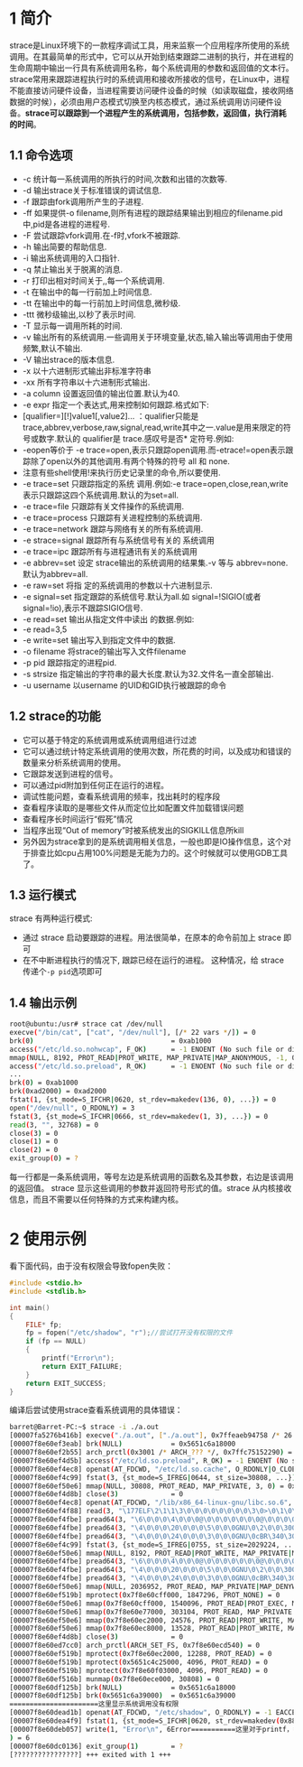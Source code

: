 
# 1 简介

strace是Linux环境下的一款程序调试工具，用来监察一个应用程序所使用的系统调用。在其最简单的形式中，它可以从开始到结束跟踪二进制的执行，并在进程的生命周期中输出一行具有系统调用名称，每个系统调用的参数和返回值的文本行。
strace常用来跟踪进程执行时的系统调用和接收所接收的信号，在Linux中，进程不能直接访问硬件设备，当进程需要访问硬件设备的时候（如读取磁盘，接收网络数据的时候），必须由用户态模式切换至内核态模式，通过系统调用访问硬件设备。**strace可以跟踪到一个进程产生的系统调用，包括参数，返回值，执行消耗的时间**。


## 1.1 命令选项


- -c 统计每一系统调用的所执行的时间,次数和出错的次数等.
- -d 输出strace关于标准错误的调试信息.
- -f 跟踪由fork调用所产生的子进程.
- -ff 如果提供-o filename,则所有进程的跟踪结果输出到相应的filename.pid中,pid是各进程的进程号.
- -F 尝试跟踪vfork调用.在-f时,vfork不被跟踪.
- -h 输出简要的帮助信息.
- -i 输出系统调用的入口指针.
- -q 禁止输出关于脱离的消息.
- -r 打印出相对时间关于,,每一个系统调用.
- -t 在输出中的每一行前加上时间信息.
- -tt 在输出中的每一行前加上时间信息,微秒级.
- -ttt 微秒级输出,以秒了表示时间.
- -T 显示每一调用所耗的时间.
- -v 输出所有的系统调用.一些调用关于环境变量,状态,输入输出等调用由于使用频繁,默认不输出.
- -V 输出strace的版本信息.
- -x 以十六进制形式输出非标准字符串
- -xx 所有字符串以十六进制形式输出.
- -a column 设置返回值的输出位置.默认为40.
- -e expr 指定一个表达式,用来控制如何跟踪.格式如下:
- [qualifier=][!]value1[,value2]... ：qualifier只能是 trace,abbrev,verbose,raw,signal,read,write其中之一.value是用来限定的符号或数字.默认的 qualifier是 trace.感叹号是否* 定符号.例如:
- -eopen等价于 -e trace=open,表示只跟踪open调用.而-etrace!=open表示跟踪除了open以外的其他调用.有两个特殊的符号 all 和 none.
- 注意有些shell使用!来执行历史记录里的命令,所以要使用\.
- -e trace=set 只跟踪指定的系统 调用.例如:-e trace=open,close,rean,write表示只跟踪这四个系统调用.默认的为set=all.
- -e trace=file 只跟踪有关文件操作的系统调用.
- -e trace=process 只跟踪有关进程控制的系统调用.
- -e trace=network 跟踪与网络有关的所有系统调用.
- -e strace=signal 跟踪所有与系统信号有关的 系统调用
- -e trace=ipc 跟踪所有与进程通讯有关的系统调用
- -e abbrev=set 设定 strace输出的系统调用的结果集.-v 等与 abbrev=none.默认为abbrev=all.
- -e raw=set 将指 定的系统调用的参数以十六进制显示.
- -e signal=set 指定跟踪的系统信号.默认为all.如 signal=!SIGIO(或者signal=!io),表示不跟踪SIGIO信号.
- -e read=set 输出从指定文件中读出 的数据.例如:
- -e read=3,5
- -e write=set 输出写入到指定文件中的数据.
- -o filename 将strace的输出写入文件filename
- -p pid 跟踪指定的进程pid.
- -s strsize 指定输出的字符串的最大长度.默认为32.文件名一直全部输出.
- -u username 以username 的UID和GID执行被跟踪的命令




## 1.2 strace的功能


- 它可以基于特定的系统调用或系统调用组进行过滤
- 它可以通过统计特定系统调用的使用次数，所花费的时间，以及成功和错误的数量来分析系统调用的使用。
- 它跟踪发送到进程的信号。
- 可以通过pid附加到任何正在运行的进程。
- 调试性能问题，查看系统调用的频率，找出耗时的程序段
- 查看程序读取的是哪些文件从而定位比如配置文件加载错误问题
- 查看程序长时间运行“假死”情况
- 当程序出现“Out of memory”时被系统发出的SIGKILL信息所kill
- 另外因为strace拿到的是系统调用相关信息，一般也即是IO操作信息，这个对于排查比如cpu占用100%问题是无能为力的。这个时候就可以使用GDB工具了。

## 1.3 运行模式

strace 有两种运行模式:

- 通过 strace 启动要跟踪的进程。用法很简单，在原本的命令前加上 strace 即可
- 在不中断进程执行的情况下, 跟踪已经在运行的进程。 这种情况，给 strace 传递个`-p pid`选项即可


## 1.4 输出示例


```bash
root@ubuntu:/usr# strace cat /dev/null 
execve("/bin/cat", ["cat", "/dev/null"], [/* 22 vars */]) = 0
brk(0)                                  = 0xab1000
access("/etc/ld.so.nohwcap", F_OK)      = -1 ENOENT (No such file or directory)
mmap(NULL, 8192, PROT_READ|PROT_WRITE, MAP_PRIVATE|MAP_ANONYMOUS, -1, 0) = 0x7f29379a7000
access("/etc/ld.so.preload", R_OK)      = -1 ENOENT (No such file or directory)
...
brk(0) = 0xab1000
brk(0xad2000) = 0xad2000
fstat(1, {st_mode=S_IFCHR|0620, st_rdev=makedev(136, 0), ...}) = 0
open("/dev/null", O_RDONLY) = 3
fstat(3, {st_mode=S_IFCHR|0666, st_rdev=makedev(1, 3), ...}) = 0
read(3, "", 32768) = 0
close(3) = 0
close(1) = 0
close(2) = 0
exit_group(0) = ?
```

每一行都是一条系统调用，等号左边是系统调用的函数名及其参数，右边是该调用的返回值。 strace 显示这些调用的参数并返回符号形式的值。strace 从内核接收信息，而且不需要以任何特殊的方式来构建内核。

# 2 使用示例
看下面代码，由于没有权限会导致fopen失败：
```c
#include <stdio.h>
#include <stdlib.h>

int main()
{
    FILE* fp;
    fp = fopen("/etc/shadow", "r");//尝试打开没有权限的文件
    if (fp == NULL)
    {
        printf("Error\n");
        return EXIT_FAILURE;
    }
    return EXIT_SUCCESS;
}
```
编译后尝试使用strace查看系统调用的具体错误：
```bash
barret@Barret-PC:~$ strace -i ./a.out
[00007fa5276b416b] execve("./a.out", ["./a.out"], 0x7ffeaeb94758 /* 26 vars */) = 0
[00007f8e60ef3eab] brk(NULL)            = 0x5651c6a18000
[00007f8e60ef2b55] arch_prctl(0x3001 /* ARCH_??? */, 0x7ffc75152290) = -1 EINVAL (Invalid argument)
[00007f8e60ef4d5b] access("/etc/ld.so.preload", R_OK) = -1 ENOENT (No such file or directory)
[00007f8e60ef4ec8] openat(AT_FDCWD, "/etc/ld.so.cache", O_RDONLY|O_CLOEXEC) = 3
[00007f8e60ef4c99] fstat(3, {st_mode=S_IFREG|0644, st_size=30808, ...}) = 0
[00007f8e60ef50e6] mmap(NULL, 30808, PROT_READ, MAP_PRIVATE, 3, 0) = 0x7f8e60ece000
[00007f8e60ef4d8b] close(3)             = 0
[00007f8e60ef4ec8] openat(AT_FDCWD, "/lib/x86_64-linux-gnu/libc.so.6", O_RDONLY|O_CLOEXEC) = 3
[00007f8e60ef4f88] read(3, "\177ELF\2\1\1\3\0\0\0\0\0\0\0\0\3\0>\0\1\0\0\0\360q\2\0\0\0\0\0"..., 832) = 832
[00007f8e60ef4fbe] pread64(3, "\6\0\0\0\4\0\0\0@\0\0\0\0\0\0\0@\0\0\0\0\0\0\0@\0\0\0\0\0\0\0"..., 784, 64) = 784
[00007f8e60ef4fbe] pread64(3, "\4\0\0\0\20\0\0\0\5\0\0\0GNU\0\2\0\0\300\4\0\0\0\3\0\0\0\0\0\0\0", 32, 848) = 32
[00007f8e60ef4fbe] pread64(3, "\4\0\0\0\24\0\0\0\3\0\0\0GNU\0cBR\340\305\370\2609W\242\345)q\235A\1"..., 68, 880) = 68
[00007f8e60ef4c99] fstat(3, {st_mode=S_IFREG|0755, st_size=2029224, ...}) = 0
[00007f8e60ef50e6] mmap(NULL, 8192, PROT_READ|PROT_WRITE, MAP_PRIVATE|MAP_ANONYMOUS, -1, 0) = 0x7f8e60ecc000
[00007f8e60ef4fbe] pread64(3, "\6\0\0\0\4\0\0\0@\0\0\0\0\0\0\0@\0\0\0\0\0\0\0@\0\0\0\0\0\0\0"..., 784, 64) = 784
[00007f8e60ef4fbe] pread64(3, "\4\0\0\0\20\0\0\0\5\0\0\0GNU\0\2\0\0\300\4\0\0\0\3\0\0\0\0\0\0\0", 32, 848) = 32
[00007f8e60ef4fbe] pread64(3, "\4\0\0\0\24\0\0\0\3\0\0\0GNU\0cBR\340\305\370\2609W\242\345)q\235A\1"..., 68, 880) = 68
[00007f8e60ef50e6] mmap(NULL, 2036952, PROT_READ, MAP_PRIVATE|MAP_DENYWRITE, 3, 0) = 0x7f8e60cda000
[00007f8e60ef519b] mprotect(0x7f8e60cff000, 1847296, PROT_NONE) = 0
[00007f8e60ef50e6] mmap(0x7f8e60cff000, 1540096, PROT_READ|PROT_EXEC, MAP_PRIVATE|MAP_FIXED|MAP_DENYWRITE, 3, 0x25000) = 0x7f8e60cff000
[00007f8e60ef50e6] mmap(0x7f8e60e77000, 303104, PROT_READ, MAP_PRIVATE|MAP_FIXED|MAP_DENYWRITE, 3, 0x19d000) = 0x7f8e60e77000
[00007f8e60ef50e6] mmap(0x7f8e60ec2000, 24576, PROT_READ|PROT_WRITE, MAP_PRIVATE|MAP_FIXED|MAP_DENYWRITE, 3, 0x1e7000) = 0x7f8e60ec2000
[00007f8e60ef50e6] mmap(0x7f8e60ec8000, 13528, PROT_READ|PROT_WRITE, MAP_PRIVATE|MAP_FIXED|MAP_ANONYMOUS, -1, 0) = 0x7f8e60ec8000
[00007f8e60ef4d8b] close(3)             = 0
[00007f8e60ed7cc0] arch_prctl(ARCH_SET_FS, 0x7f8e60ecd540) = 0
[00007f8e60ef519b] mprotect(0x7f8e60ec2000, 12288, PROT_READ) = 0
[00007f8e60ef519b] mprotect(0x5651c4c25000, 4096, PROT_READ) = 0
[00007f8e60ef519b] mprotect(0x7f8e60f03000, 4096, PROT_READ) = 0
[00007f8e60ef516b] munmap(0x7f8e60ece000, 30808) = 0
[00007f8e60df125b] brk(NULL)            = 0x5651c6a18000
[00007f8e60df125b] brk(0x5651c6a39000)  = 0x5651c6a39000
======================这里显示系统调用没有权限
[00007f8e60dead1b] openat(AT_FDCWD, "/etc/shadow", O_RDONLY) = -1 EACCES (Permission denied)
[00007f8e60dea4f9] fstat(1, {st_mode=S_IFCHR|0620, st_rdev=makedev(0x88, 0x1), ...}) = 0
[00007f8e60deb057] write(1, "Error\n", 6Error===========这里对于printf，打印Error
) = 6
[00007f8e60dc0136] exit_group(1)        = ?
[????????????????] +++ exited with 1 +++
```



